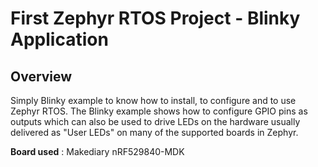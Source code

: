 # First Zephyr RTOS Project - Blinky Application

## Overview

Simply Blinky example to know how to install, to configure and to use Zephyr RTOS.
The Blinky example shows how to configure GPIO pins as outputs which can also be used to drive LEDs on the hardware usually delivered as "User LEDs" on many of the supported boards in Zephyr.

**Board used** : Makediary nRF529840-MDK